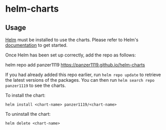 # helm-charts

## Usage

[Helm](https://helm.sh) must be installed to use the charts.  Please refer to
Helm's [documentation](https://helm.sh/docs) to get started.

Once Helm has been set up correctly, add the repo as follows:

helm repo add panzer1119 https://panzer1119.github.io/helm-charts

If you had already added this repo earlier, run `helm repo update` to retrieve
the latest versions of the packages.  You can then run `helm search repo
panzer1119` to see the charts.

To install the <chart-name> chart:

    helm install <chart-name> panzer1119/<chart-name>

To uninstall the chart:

    helm delete <chart-name>
